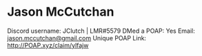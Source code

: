 # Jason McCutchan

Discord username: JClutch | LMR#5579
DMed a POAP: Yes
Email: jason.mccutchan@gmail.com
Unique POAP Link: http://POAP.xyz/claim/ylfajw